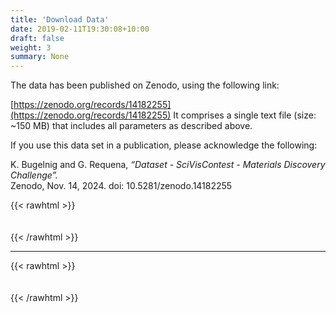 ```yaml
---
title: 'Download Data'
date: 2019-02-11T19:30:08+10:00
draft: false
weight: 3
summary: None  
---
```


The data has been published on Zenodo, using the following link:

[https://zenodo.org/records/14182255](https://zenodo.org/records/14182255)
It comprises a single text file (size: ~150 MB) that includes all parameters as described above.

If you use this data set in a publication, please acknowledge the following:

K. Bugelnig and G. Requena, *“Dataset - SciVisContest - Materials Discovery Challenge”.* \
Zenodo, Nov. 14, 2024. doi: 10.5281/zenodo.14182255


{{< rawhtml >}}
<div style="height:  20px"></div>
{{< /rawhtml >}} 

----------   

{{< rawhtml >}}
<div style="height:  20px"></div>
{{< /rawhtml >}}